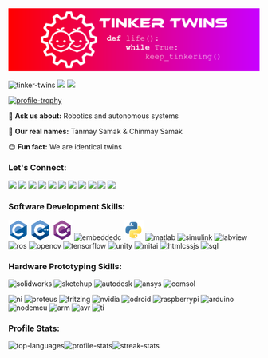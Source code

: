 <img src="https://github.com/Tinker-Twins/Tinker-Twins/blob/main/Tinker-Twins.png" />

<p align="left"> 
  <img src="https://komarev.com/ghpvc/?username=tinker-twins&label=Views&color=brightgreen&style=plastic" alt="tinker-twins" />
  <img src="https://img.shields.io/github/stars/tinker-twins?label=Stars&color=blue&style=plastic" />
  <img src="https://img.shields.io/github/followers/tinker-twins?label=Followers&color=blueviolet&style=plastic" />
</p>

<p align="left"> <a href="https://github.com/ryo-ma/github-profile-trophy"><img src="https://github-profile-trophy.vercel.app/?username=tinker-twins&no-frame=true&column=7" alt="profile-trophy" /></a> </p>

:slightly_smiling_face: **Ask us about:** Robotics and autonomous systems

:thinking: **Our real names:** Tanmay Samak & Chinmay Samak

:wink: **Fun fact:** We are identical twins

<h3 align="left">Let's Connect:</h3>

<p align="left">
  <a href="https://github.com/Tinker-Twins/"><img src="https://img.shields.io/badge/GitHub-Tinker%20Twins-lightgrey?style=social&logo=github" /></a>
  <a href="https://www.youtube.com/TinkerTwins"><img src="https://img.shields.io/badge/YouTube-Tinker%20Twins-red?style=social&logo=youtube" /></a>
  <a href="https://play.google.com/store/apps/dev?id=8006260557439159252"><img src="https://img.shields.io/badge/Google%20Play-Tinker%20Twins-green?style=social&logo=googleplay" /></a>
  <a href="https://www.linkedin.com/in/samaktanmay"><img src="https://img.shields.io/badge/LinkedIn-Tanmay%20Samak-blue?style=social&logo=linkedin" /></a>
  <a href="https://www.linkedin.com/in/samakchinmay"><img src="https://img.shields.io/badge/LinkedIn-Chinmay%20Samak-blue?style=social&logo=linkedin" /></a>
  <a href="mailto:samaktanmay@gmail.com"><img src="https://img.shields.io/badge/Gmail-Tanmay%20Samak-red?style=social&logo=gmail" /></a>
  <a href="mailto:samakchinmayvilas@gmail.com"><img src="https://img.shields.io/badge/Gmail-Chinmay%20Samak-red?style=social&logo=gmail" /></a>
  <a href="https://scholar.google.com/citations?user=Y0iPBAoAAAAJ&hl"><img src="https://img.shields.io/badge/Google%20Scholar-Tanmay%20Samak-blue?style=social&logo=googlescholar" /></a>
  <a href="https://scholar.google.com/citations?user=4-TG0r4AAAAJ&hl"><img src="https://img.shields.io/badge/Google%20Scholar-Chinmay%20Samak-blue?style=social&logo=googlescholar" /></a>
  <a href="https://www.researchgate.net/profile/Tanmay-Samak"><img src="https://img.shields.io/badge/ResearchGate-Tanmay%20Samak-green?style=social&logo=researchgate" /></a>
  <a href="https://www.researchgate.net/profile/Chinmay-Samak"><img src="https://img.shields.io/badge/ResearchGate-Chinmay%20Samak-green?style=social&logo=researchgate" /></a>
</p>

<h3 align="left">Software Development Skills:</h3>

<p align="left"> 
  <img src="https://raw.githubusercontent.com/devicons/devicon/master/icons/c/c-original.svg" alt="c" height="40"/>
  <img src="https://raw.githubusercontent.com/devicons/devicon/master/icons/cplusplus/cplusplus-original.svg" alt="cplusplus" height="40"/>
  <img src="https://raw.githubusercontent.com/devicons/devicon/master/icons/csharp/csharp-original.svg" alt="csharp" height="40"/>
  <img src="https://www.chetu.com/img/on-demand-developers/embedded-c/logo/embeded-c.png" alt="embeddedc" height="40"/>
  <img src="https://raw.githubusercontent.com/devicons/devicon/master/icons/python/python-original.svg" alt="python" height="40"/>
  <img src="https://upload.wikimedia.org/wikipedia/commons/2/21/Matlab_Logo.png" alt="matlab" height="40"/>
  <img src="https://upload.wikimedia.org/wikipedia/commons/3/36/Simulink_Logo_%28non-wordmark%29.png" alt="simulink" height="40"/>
  <img src="https://cdn.worldvectorlogo.com/logos/national-instruments-labview.svg" alt="labview" height="40"/>
  <img src="https://upload.wikimedia.org/wikipedia/commons/1/15/Robot_Operating_System_logo.svg" alt="ros" height="40"/>
  <img src="https://www.vectorlogo.zone/logos/opencv/opencv-icon.svg" alt="opencv" height="40"/>
  <img src="https://www.vectorlogo.zone/logos/tensorflow/tensorflow-icon.svg" alt="tensorflow" height="40"/>
  <img src="https://www.vectorlogo.zone/logos/unity3d/unity3d-icon.svg" alt="unity" height="40"/>
  <img src="https://upload.wikimedia.org/wikipedia/commons/0/0d/MIT_App_Inventor_logo.png" alt="mitai" height="40"/>
  <img src="https://www.freepnglogos.com/uploads/html5-logo-png/html5-logo-devextreme-multi-purpose-controls-html-javascript-3.png" alt="htmlcssjs" height="40"/>
  <img src="https://www.logolynx.com/images/logolynx/73/73dcca5b2435a4fc91983ab4170cd695.png" alt="sql" height="40"/>
</p>

<h3 align="left">Hardware Prototyping Skills:</h3>

<p align="left">
  <img src="https://upload.wikimedia.org/wikipedia/en/d/d2/SolidWorks_Logo.svg" alt="solidworks" height="35"/>
  <img src="https://upload.wikimedia.org/wikipedia/commons/6/64/SketchUp_logo.svg" alt="sketchup" height="35"/>
  <img src="https://upload.wikimedia.org/wikipedia/commons/b/b5/Autodesk_Logo.svg" alt="autodesk" height="30"/>
  <img src="https://upload.wikimedia.org/wikipedia/commons/1/14/Ansys_logo_%282019%29.svg" alt="ansys" height="30"/>
  <img src="https://upload.wikimedia.org/wikipedia/commons/2/28/Comsol_logo.svg" alt="comsol" height="20"/>
</p>
<p align="left">
  <img src="https://static.wixstatic.com/media/3b5532_5eea03b3ef6746c6bba8376a162055e9~mv2.png/v1/fit/w_344%2Ch_226%2Cal_c/file.png" alt="ni" height="40"/>
  <img src="https://www.labcenter.com/images/logo.png" alt="proteus" height="40"/>
  <img src="https://upload.wikimedia.org/wikipedia/commons/c/c1/Fritzing_Software_Logo_Batch.png" alt="fritzing" height="40"/>
  <img src="https://logos-world.net/wp-content/uploads/2020/11/Nvidia-Emblem.png" alt="nvidia" height="40"/>
  <img src="https://www.abelectronics.co.uk/docs/kb/odroid/odroid.svg" alt="odroid" height="40"/>
  <img src="https://www.raspberrypi.org/app/uploads/2018/03/RPi-Logo-Reg-SCREEN.png" alt="raspberrypi" height="40"/>
  <img src="https://brandslogos.com/wp-content/uploads/images/large/arduino-logo-1.png" alt="arduino" height="40"/>
  <img src="https://techzeero.com/wp-content/uploads/2019/07/nodemcu-logo.png" alt="nodemcu" height="40"/>
  <img src="https://upload.wikimedia.org/wikipedia/commons/7/77/Arm_logo_2017.svg" alt="arm" height="30"/>
  <img src="https://upload.wikimedia.org/wikipedia/commons/9/96/Avr_logo.svg" alt="avr" height="40"/>
  <img src="https://pbs.twimg.com/profile_images/1379502878419779592/odCJ2GCH_400x400.jpg" alt="ti" height="40"/>
</p>

<h3 align="left">Profile Stats:</h3>

<p><img align="left" src="https://github-readme-stats.vercel.app/api/top-langs?username=tinker-twins&langs_count=10&show_icons=true&locale=en&layout=compact" alt="top-languages" height="250" /></p>

<p><img align="left" src="https://github-readme-stats.vercel.app/api?username=tinker-twins&show_icons=true&locale=en" alt="profile-stats" height="125" /></p>

<p><img align="left" src="https://github-readme-streak-stats.herokuapp.com/?user=tinker-twins" alt="streak-stats" height="125" /></p>
